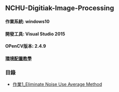 ## NCHU-Digitiak-Image-Processing
#### 作業系統: windows10
#### 開發工具: Visual Studio 2015
#### OPenCV版本: 2.4.9
#### [環境配置教學](http://blog.csdn.net/poem_qianmo/article/details/19809337)
### 目錄
*   [作業1_Eliminate Noise Use Average Method]()
